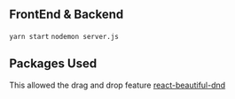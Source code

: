 ## FrontEnd & Backend

`yarn start` `nodemon server.js`

## Packages Used

This allowed the drag and drop feature
[react-beautiful-dnd](https://openbase.io/js/react-beautiful-dnd)
